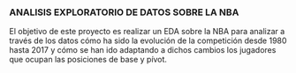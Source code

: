 ### ANALISIS EXPLORATORIO DE DATOS SOBRE LA NBA

El objetivo de este proyecto es realizar un EDA sobre la NBA para analizar a través de los datos cómo ha sido la evolución de la competición desde 1980 hasta 2017 y cómo se han ido adaptando a dichos cambios los jugadores que ocupan las posiciones de base y pívot.
